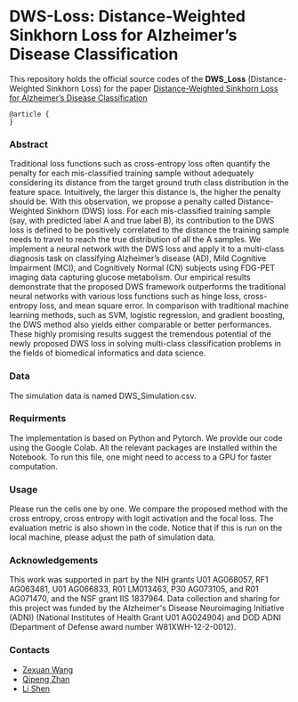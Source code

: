 # DWS-Loss: Distance-Weighted Sinkhorn Loss for Alzheimer’s Disease Classification

This repository holds the official source codes of the **DWS_Loss** (Distance-Weighted Sinkhorn Loss)  for the paper [Distance-Weighted Sinkhorn Loss for Alzheimer’s Disease Classification]()

```
@article {
}
```

### Abstract
Traditional loss functions such as cross-entropy loss often quantify the penalty for each mis-classified
training sample without adequately considering its distance from the target ground truth class distribution
in the feature space. Intuitively, the larger this distance is, the higher the penalty should be. With this
observation, we propose a penalty called Distance-Weighted Sinkhorn (DWS) loss. For each mis-classified
training sample (say, with predicted label A and true label B), its contribution to the DWS loss is defined
to be positively correlated to the distance the training sample needs to travel to reach the true distribution
of all the A samples. We implement a neural network with the DWS loss and apply it to a multi-class
diagnosis task on classifying Alzheimer’s disease (AD), Mild Cognitive Impairment (MCI), and Cognitively
Normal (CN) subjects using FDG-PET imaging data capturing glucose metabolism. Our empirical results
demonstrate that the proposed DWS framework outperforms the traditional neural networks with various
loss functions such as hinge loss, cross-entropy loss, and mean square error. In comparison with traditional
machine learning methods, such as SVM, logistic regression, and gradient boosting, the DWS method also
yields either comparable or better performances. These highly promising results suggest the tremendous
potential of the newly proposed DWS loss in solving multi-class classification problems in the fields of
biomedical informatics and data science.

### Data
The simulation data is named DWS_Simulation.csv. 
### Requirments
The implementation is based on Python and Pytorch. We provide our code using the Google Colab. All the relevant packages are installed within the Notebook. To run this file, one might need to access to a GPU for faster computation.
### Usage
Please run the cells one by one. We compare the proposed method with the cross entropy, cross entropy with logit activation and the focal loss. The evaluation metric is also shown in the code. Notice that if this is run on the local machine, please adjust the path of simulation data.
### Acknowledgements
This work was supported in part by the NIH grants U01 AG068057, RF1 AG063481, U01 AG066833, R01 LM013463, P30 AG073105, and R01 AG071470, and the NSF grant IIS 1837964. Data collection and sharing for this project was funded by the Alzheimer's Disease Neuroimaging Initiative (ADNI) (National Institutes of Health Grant U01 AG024904) and DOD ADNI (Department of Defense award number W81XWH-12-2-0012).



### Contacts

- [Zexuan Wang](mailto:zxwang@sas.upenn.edu)
- [Qipeng Zhan](mailto:qipengz@sas.upenn.edu)
- [Li Shen](mailto:li.shen@pennmedicine.upenn.edu) 
